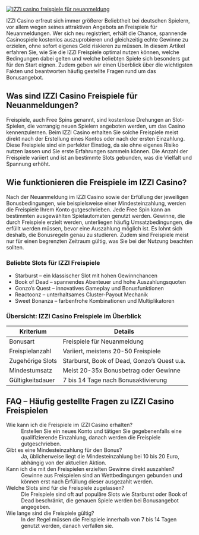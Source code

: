 [![IZZI casino freispiele für neuanmeldung](https://123-caf.pages.dev/gitsignup.png)](https://vrmoo.ru/Bt82HjjY)

<p>IZZI Casino erfreut sich immer größerer Beliebtheit bei deutschen Spielern, vor allem wegen seines attraktiven Angebots an Freispiele für Neuanmeldungen. Wer sich neu registriert, erhält die Chance, spannende Casinospiele kostenlos auszuprobieren und gleichzeitig echte Gewinne zu erzielen, ohne sofort eigenes Geld riskieren zu müssen. In diesem Artikel erfahren Sie, wie Sie die IZZI Freispiele optimal nutzen können, welche Bedingungen dabei gelten und welche beliebten Spiele sich besonders gut für den Start eignen. Zudem geben wir einen Überblick über die wichtigsten Fakten und beantworten häufig gestellte Fragen rund um das Bonusangebot.</p>  <h2>Was sind IZZI Casino Freispiele für Neuanmeldungen?</h2> <p>Freispiele, auch Free Spins genannt, sind kostenlose Drehungen an Slot-Spielen, die vorrangig neuen Spielern angeboten werden, um das Casino kennenzulernen. Beim IZZI Casino erhalten Sie solche Freispiele meist direkt nach der Erstellung eines Kontos oder nach der ersten Einzahlung. Diese Freispiele sind ein perfekter Einstieg, da sie ohne eigenes Risiko nutzen lassen und Sie erste Erfahrungen sammeln können. Die Anzahl der Freispiele variiert und ist an bestimmte Slots gebunden, was die Vielfalt und Spannung erhöht.</p>  <h2>Wie funktionieren die Freispiele im IZZI Casino?</h2> <p>Nach der Neuanmeldung im IZZI Casino sowie der Erfüllung der jeweiligen Bonusbedingungen, wie beispielsweise einer Mindesteinzahlung, werden die Freispiele Ihrem Konto gutgeschrieben. Jede Free Spin kann an bestimmten ausgewählten Spielautomaten genutzt werden. Gewinne, die durch Freispiele erzielt werden, unterliegen häufig Umsatzbedingungen, die erfüllt werden müssen, bevor eine Auszahlung möglich ist. Es lohnt sich deshalb, die Bonusregeln genau zu studieren. Zudem sind Freispiele meist nur für einen begrenzten Zeitraum gültig, was Sie bei der Nutzung beachten sollten.</p>  <h3>Beliebte Slots für IZZI Freispiele</h3> <ul>   <li>Starburst – ein klassischer Slot mit hohen Gewinnchancen</li>   <li>Book of Dead – spannendes Abenteuer und hohe Auszahlungsquoten</li>   <li>Gonzo’s Quest – innovatives Gameplay und Bonusfunktionen</li>   <li>Reactoonz – unterhaltsames Cluster-Payout Mechanik</li>   <li>Sweet Bonanza – farbenfrohe Kombinationen und Multiplikatoren</li> </ul>  <h3>Übersicht: IZZI Casino Freispiele im Überblick</h3> <table>   <thead>     <tr>       <th>Kriterium</th>       <th>Details</th>     </tr>   </thead>   <tbody>     <tr>       <td>Bonusart</td>       <td>Freispiele für Neuanmeldung</td>     </tr>     <tr>       <td>Freispielanzahl</td>       <td>Variiert, meistens 20-50 Freispiele</td>     </tr>     <tr>       <td>Zugehörige Slots</td>       <td>Starburst, Book of Dead, Gonzo’s Quest u.a.</td>     </tr>     <tr>       <td>Mindestumsatz</td>       <td>Meist 20-35x Bonusbetrag oder Gewinne</td>     </tr>     <tr>       <td>Gültigkeitsdauer</td>       <td>7 bis 14 Tage nach Bonusaktivierung</td>     </tr>   </tbody> </table>  <h2>FAQ – Häufig gestellte Fragen zu IZZI Casino Freispielen</h2> <dl>   <dt>Wie kann ich die Freispiele im IZZI Casino erhalten?</dt>   <dd>Erstellen Sie ein neues Konto und tätigen Sie gegebenenfalls eine qualifizierende Einzahlung, danach werden die Freispiele gutgeschrieben.</dd>    <dt>Gibt es eine Mindesteinzahlung für den Bonus?</dt>   <dd>Ja, üblicherweise liegt die Mindesteinzahlung bei 10 bis 20 Euro, abhängig von der aktuellen Aktion.</dd>    <dt>Kann ich die mit den Freispielen erzielten Gewinne direkt auszahlen?</dt>   <dd>Gewinne aus Freispielen sind an Wettbedingungen gebunden und können erst nach Erfüllung dieser ausgezahlt werden.</dd>    <dt>Welche Slots sind für die Freispiele zugelassen?</dt>   <dd>Die Freispiele sind oft auf populäre Slots wie Starburst oder Book of Dead beschränkt, die genauen Spiele werden bei Bonusangebot angegeben.</dd>    <dt>Wie lange sind die Freispiele gültig?</dt>   <dd>In der Regel müssen die Freispiele innerhalb von 7 bis 14 Tagen genutzt werden, danach verfallen sie.</dd> </dl>